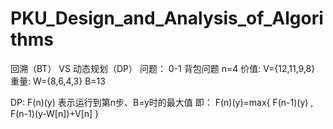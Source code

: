 # PKU_Design_and_Analysis_of_Algorithms
回溯（BT） VS 动态规划（DP）
问题：
0-1 背包问题
n=4
价值: V={12,11,9,8}
重量: W={8,6,4,3}
B=13

DP:
F(n)(y) 表示运行到第n步、B=y时的最大值
即： F(n)(y)=max{ F(n-1)(y) , F(n-1)(y-W[n])+V[n] }


